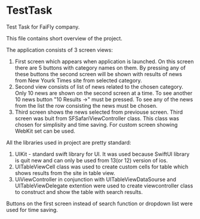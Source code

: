# TestTask
Test Task for FaiFly company.

This file contains short overview of the project.

The application consists of 3 screen views:
1. First screen which appears when application is launched. On this screen there are 5 buttons with category names on them. By pressing any of these buttons the second screen will be shown with results of news from New Yourk Times site from selected category.
2. Second view consists of list of news related to the chosen category. Only 10 news are shown on the second screen at a time. To see another 10 news button "10 Results ->" must be pressed. To see any of the news from the list the row consisting the news must be chosen.
3. Third screen shows the news selected from previouse screen. Third screen was buit from SFSafariViewController class. This class was chosen for simplisity and time saving. For custom screen showing WebKit set can be used.

All the libraries used in project are pretty standard: 
1. UIKit - standard swift library for UI. It was used because SwiftUI library is quit new and can only be used from 13(or 12) version of ios.
2. UITableViewCell class was used to create custom cells for table which shows results from the site in table view.
3. UiViewController in conjunction with UITableViewDataSourse and UITableViewDelegate extention were used to create viewcontroller class to construct and show the table with search results.


Buttons on the first screen instead of search function or dropdown list were used for time saving.

